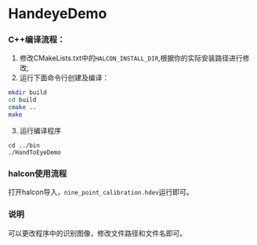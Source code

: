 # HandeyeDemo
### C++编译流程：
1. 修改CMakeLists.txt中的<code>HALCON_INSTALL_DIR</code>,根据你的实际安装路径进行修改;
2. 运行下面命令行创建及编译：
```bash
mkdir build
cd build
cmake ..
make
```

3. 运行编译程序
```
cd ../bin
./HandToEyeDemo
```

### halcon使用流程
打开halcon导入，<code>nine_point_calibration.hdev</code>运行即可。

### 说明
可以更改程序中的识别图像，修改文件路径和文件名即可。


